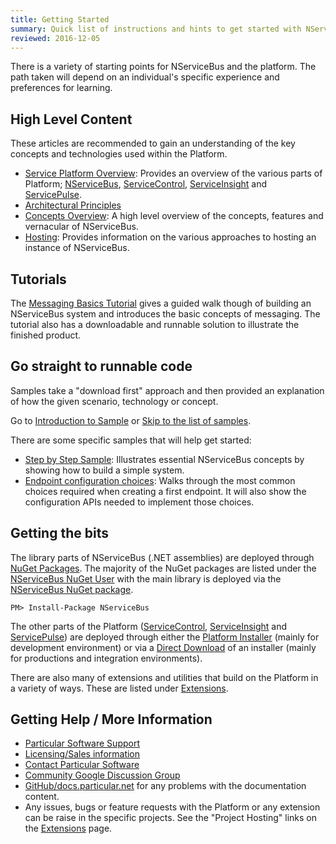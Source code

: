 ```yaml
---
title: Getting Started
summary: Quick list of instructions and hints to get started with NServiceBus and the Particular Service Platform
reviewed: 2016-12-05
---
```


There is a variety of starting points for NServiceBus and the platform. The path taken will depend on an individual's specific experience and preferences for learning.


## High Level Content

These articles are recommended to gain an understanding of the key concepts and technologies used within the Platform.

 * [Service Platform Overview](/platform/): Provides an overview of the various parts of Platform; [NServiceBus](/nservicebus/), [ServiceControl](/servicecontrol/), [ServiceInsight](/serviceinsight/) and [ServicePulse](/servicepulse/).
 * [Architectural Principles](/nservicebus/architecture/principles.md)
 * [Concepts Overview](/nservicebus/concept-overview.md): A high level overview of the concepts, features and vernacular of NServiceBus.
 * [Hosting](/nservicebus/hosting/): Provides information on the various approaches to hosting an instance of NServiceBus.


## Tutorials

The [Messaging Basics Tutorial](/tutorials/nservicebus-101/) gives a guided walk though of building an NServiceBus system and introduces the basic concepts of messaging. The tutorial also has a downloadable and runnable solution to illustrate the finished product.


## Go straight to runnable code

Samples take a "download first" approach and then provided an explanation of how the given scenario, technology or concept.

Go to [Introduction to Sample](/samples/) or [Skip to the list of samples](/samples/#related-samples).

There are some specific samples that will help get started:

 * [Step by Step Sample](/samples/step-by-step/): Illustrates essential NServiceBus concepts by showing how to build a simple system.
 * [Endpoint configuration choices](/samples/endpoint-configuration/): Walks through the most common choices required when creating a first endpoint. It will also show the configuration APIs needed to implement those choices.


## Getting the bits

The library parts of NServiceBus (.NET assemblies) are deployed through [NuGet Packages](https://www.nuget.org). The majority of the NuGet packages are listed under the [NServiceBus NuGet User](https://www.nuget.org/profiles/nservicebus) with the main library is deployed via the [NServiceBus NuGet package](https://www.nuget.org/packages/NServiceBus/).

```no-highlight
PM> Install-Package NServiceBus
```

The other parts of the Platform ([ServiceControl](/servicecontrol/), [ServiceInsight](/serviceinsight/) and [ServicePulse](/servicepulse/)) are deployed through either the [Platform Installer](/platform/installer/) (mainly for development environment) or via a [Direct Download](https://particular.net/downloads) of an installer (mainly for productions and integration environments).

There are also many of extensions and utilities that build on the Platform in a variety of ways. These are listed under [Extensions](/components/).


## Getting Help / More Information

 * [Particular Software Support](https://particular.net/support)
 * [Licensing/Sales information](https://particular.net/licensing)
 * [Contact Particular Software](https://particular.net/contactus)
 * [Community Google Discussion Group](https://groups.google.com/d/forum/particularsoftware)
 * [GitHub/docs.particular.net](https://github.com/Particular/docs.particular.net) for any problems with the documentation content.
 * Any issues, bugs or feature requests with the Platform or any extension can be raise in the specific projects. See the "Project Hosting" links on the [Extensions](/components/) page.